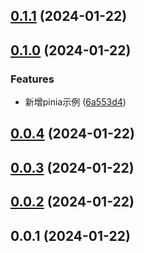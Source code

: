 

## [0.1.1](https://github.com/luoyi58624/vue3_template/compare/0.1.0...0.1.1) (2024-01-22)

## [0.1.0](https://github.com/luoyi58624/vue3_template/compare/0.0.4...0.1.0) (2024-01-22)


### Features

* 新增pinia示例 ([6a553d4](https://github.com/luoyi58624/vue3_template/commit/6a553d4d40a94edc3e788fd815b047c979bd9754))

## [0.0.4](https://github.com/luoyi58624/vue3_template/compare/0.0.3...0.0.4) (2024-01-22)

## [0.0.3](https://github.com/luoyi58624/vue3_template/compare/0.0.2...0.0.3) (2024-01-22)

## [0.0.2](https://github.com/luoyi58624/vue3_template/compare/0.0.1...0.0.2) (2024-01-22)

## 0.0.1 (2024-01-22)

